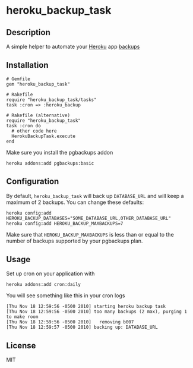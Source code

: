 # heroku\_backup\_task

## Description

A simple helper to automate your [Heroku](http://heroku.com) app [backups](http://addons.heroku.com/pgbackups)

## Installation

    # Gemfile
    gem "heroku_backup_task"

    # Rakefile
    require "heroku_backup_task/tasks"
    task :cron => :heroku_backup

    # Rakefile (alternative)
    require "heroku_backup_task"
    task :cron do
      # other code here
      HerokuBackupTask.execute
    end

Make sure you install the pgbackups addon

    heroku addons:add pgbackups:basic

## Configuration

By default, `heroku_backup_task` will back up `DATABASE_URL` and will keep
a maximum of 2 backups. You can change these defaults:

    heroku config:add HEROKU_BACKUP_DATABASES="SOME_DATABASE_URL,OTHER_DATABASE_URL"
    heroku config:add HEROKU_BACKUP_MAXBACKUPS=7
    
Make sure that `HEROKU_BACKUP_MAXBACKUPS` is less than or equal to the number
of backups supported by your pgbackups plan.

## Usage

Set up cron on your application with

    heroku addons:add cron:daily

You will see something like this in your cron logs

    [Thu Nov 18 12:59:56 -0500 2010] starting heroku backup task
    [Thu Nov 18 12:59:56 -0500 2010] too many backups (2 max), purging 1 to make room
    [Thu Nov 18 12:59:56 -0500 2010]   removing b007
    [Thu Nov 18 12:59:57 -0500 2010] backing up: DATABASE_URL

## License

MIT

